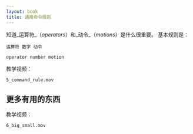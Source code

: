 ```yaml
---
layout: book
title: 通用命令规则
---
```



知道_运算符_（_operators_）和_动令_（_motions_）是什么很重要。
基本规则是：

    运算符 数字 动令
    
    operator number motion

教学视频：

    5_command_rule.mov
   

## 更多有用的东西

教学视频：

    6_big_small.mov
